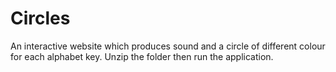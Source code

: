 # Circles
An interactive website which produces sound and a circle of different colour for each alphabet key. 
Unzip the folder then run the application.
